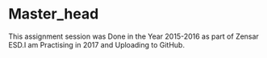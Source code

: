# Master_head
This assignment session was Done in the Year 2015-2016 as part of Zensar ESD.I am Practising in 2017 and Uploading to GitHub.
